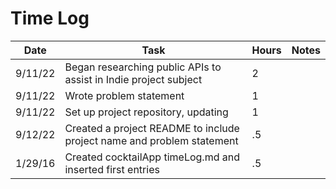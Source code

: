 # Time Log

| Date | Task | Hours | Notes|
|------|------|-------|------|
| 9/11/22 | Began researching public APIs to assist in Indie project subject | 2 |
| 9/11/22 | Wrote problem statement | 1 | |
| 9/11/22 | Set up project repository, updating  | 1  |   | 
| 9/12/22 | Created a project README to include project name and problem statement| .5 | |
| 1/29/16 | Created cocktailApp timeLog.md and inserted first entries | .5 | |
